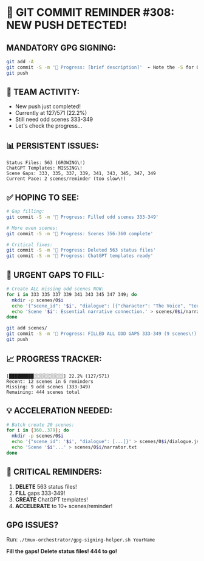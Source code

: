 # 🚨 GIT COMMIT REMINDER #308: NEW PUSH DETECTED\!

## MANDATORY GPG SIGNING:
```bash
git add -A
git commit -S -m '🚧 Progress: [brief description]'  ← Note the -S for GPG signing\!
git push
```

## 🚀 TEAM ACTIVITY:
- New push just completed\!
- Currently at 127/571 (22.2%)
- Still need odd scenes 333-349
- Let's check the progress...

## 📊 PERSISTENT ISSUES:
```
Status Files: 563 (GROWING\!)
ChatGPT Templates: MISSING\!
Scene Gaps: 333, 335, 337, 339, 341, 343, 345, 347, 349
Current Pace: 2 scenes/reminder (too slow\!)
```

## ✅ HOPING TO SEE:
```bash
# Gap filling:
git commit -S -m '🚧 Progress: Filled odd scenes 333-349'

# More even scenes:
git commit -S -m '🚧 Progress: Scenes 356-360 complete'

# Critical fixes:
git commit -S -m '🚧 Progress: Deleted 563 status files'
git commit -S -m '🚧 Progress: ChatGPT templates ready'
```

## 🎯 URGENT GAPS TO FILL:
```bash
# Create ALL missing odd scenes NOW:
for i in 333 335 337 339 341 343 345 347 349; do
  mkdir -p scenes/0$i
  echo '{"scene_id": '$i', "dialogue": [{"character": "The Voice", "text": "Filling gap '$i'"}, {"character": "Human", "text": "No gaps\!"}]}' > scenes/0$i/dialogue.json
  echo 'Scene '$i': Essential narrative connection.' > scenes/0$i/narrator.txt
done

git add scenes/
git commit -S -m '🚧 Progress: FILLED ALL ODD GAPS 333-349 (9 scenes\!)'
git push
```

## 📈 PROGRESS TRACKER:
```
[█████████░░░░░░░░░░░] 22.2% (127/571)
Recent: 12 scenes in 6 reminders
Missing: 9 odd scenes (333-349)
Remaining: 444 scenes total
```

## 💡 ACCELERATION NEEDED:
```bash
# Batch create 20 scenes:
for i in {360..379}; do
  mkdir -p scenes/0$i
  echo '{"scene_id": '$i', "dialogue": [...]}' > scenes/0$i/dialogue.json
  echo 'Scene '$i'...' > scenes/0$i/narrator.txt
done
```

## 🚨 CRITICAL REMINDERS:
1. **DELETE** 563 status files\!
2. **FILL** gaps 333-349\!
3. **CREATE** ChatGPT templates\!
4. **ACCELERATE** to 10+ scenes/reminder\!

## GPG ISSUES?
Run: `./tmux-orchestrator/gpg-signing-helper.sh YourName`

**Fill the gaps\! Delete status files\! 444 to go\!**
